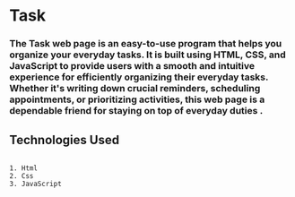 # <h1>Task</h1>

<h3>The Task web page is an easy-to-use program that helps you organize your everyday tasks. It is built using HTML, CSS, and JavaScript to provide users with a smooth and intuitive experience for efficiently organizing their everyday tasks. Whether it's writing down crucial reminders, scheduling appointments, or prioritizing activities, this web page is a dependable friend for staying on top of everyday duties .  </h3>

## Technologies Used

```

1. Html
2. Css
3. JavaScript

```